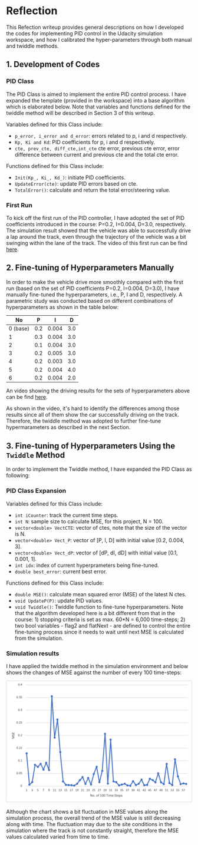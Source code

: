 # Reflection

This Refection writeup provides general descriptions on how I developed the codes for implementing PID control in the Udacity simulation workspace, and how I calibrated the hyper-parameters through both manual and twiddle methods.

## 1. Development of Codes

### PID Class

The PID Class is aimed to implement the entire PID control process. I have expanded the template (provided in the workspace) into a base algorithm which is elaborated below. Note that variables and functions defined for the twiddle method will be described in Section 3 of this writeup.

Variables defined for this Class include:

- `p_error, i_error and d_error`: errors related to p, i and d respectively.
- `Kp, Ki and Kd`: PID coefficients for p, i and d respectively.
- `cte, prev_cte, diff_cte,int_cte` cte error, previous cte error, error difference between current and previous cte and the total cte error.

Functions defined for this Class include:

- `Init(Kp_, Ki_, Kd_)`: initiate PID coefficients.
- `UpdateError(cte)`: update PID errors based on cte.
- `TotalError()`: calculate and return the total error/steering value.

### First Run

To kick off the first run of the PID controller, I have adopted the set of PID coefficients introduced in the course: P=0.2, I=0.004, D=3.0, respectively. The simulation result showed that the vehicle was able to successfully drive a lap around the track, even through the trajectory of the vehicle was a bit swinging within the lane of the track. The video of this first run can be find [here](./Videos/PID_0.2_0.004_3.mov).

## 2. Fine-tuning of Hyperparameters Manually

In order to make the vehicle drive more smoothly compared with the first run (based on the set of PID coefficients P=0.2, I=0.004, D=3.0), I have manually fine-tuned the hyperparameters, i.e., P, I and D, respectively. A parametric study was conducted based on different combinations of hyperparameters as shown in the table below:

| No       	| P   	| I     	| D   	|
|----------	|-----	|-------	|-----	|
| 0 (base) 	| 0.2 	| 0.004 	| 3.0 	|
| 1       	| 0.3 	| 0.004 	| 3.0 	|
| 2       	| 0.1 	| 0.004 	| 3.0 	|
| 3       	| 0.2 	| 0.005 	| 3.0 	|
| 4       	| 0.2 	| 0.003 	| 3.0 	|
| 5       	| 0.2 	| 0.004 	| 4.0 	|
| 6       	| 0.2 	| 0.004 	| 2.0 	|

An video showing the driving results for the sets of hyperparameters above can be find [here](./Videos/All.mp4).

As shown in the video, it's hard to identify the differences among those results since all of them show the car successfully driving on the track. Therefore, the twiddle method was adopted to further fine-tune hypermarameters as described in the next Section.

## 3. Fine-tuning of Hyperparameters Using the `Twiddle` Method

In order to implement the Twiddle method, I have expanded the PID Class as following:

### PID Class Expansion

Variables defined for this Class include:

- `int iCounter`: track the current time steps.
- `int N`: sample size to calculate MSE, for this project, N = 100.
- `vector<double> VectCTE`: vector of ctes, note that the size of the vector is N.
- `vector<double> Vect_P`: vector of [P, I, D] with initial value [0.2, 0.004, 3].
- `vector<double> Vect_dP`: vector of [dP, dI, dD] with initial value [0.1, 0.001, 1].
- `int idx`: index of current hyperprameters being fine-tuned.
- `double best_error`: current best error.

Functions defined for this Class include:

- `double MSE()`: calculate mean squared error (MSE) of the latest N ctes.
- `void UpdateP(P)`: update PID values.
- `void Twiddle()`: Twiddle function to fine-tune hyperparameters. Note that the algorithm developed here is a bit different from that in the course: 1) stopping criteria is set as max. 60*N = 6,000 time-steps; 2) two bool variables - flag2 and flatNext - are defined to control the entire fine-tuning process since it needs to wait until next MSE is calculated from the simulation.

### Simulation results

I have applied the twiddle method in the simulation environment and below shows the changes of MSE against the number of every 100 time-steps:

![](Images/MSE.png)

Although the chart shows a bit fluctuation in MSE values along the simulation process, the overall trend of the MSE value is still decreasing along with time. The fluctuation may due to the site conditions in the simulation where the track is not constantly straight, therefore the MSE values calculated varied from time to time.

